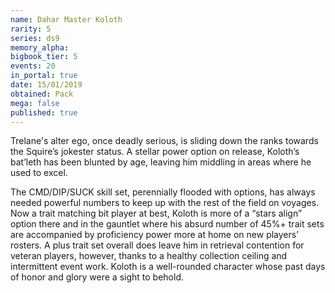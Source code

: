 ```yaml
---
name: Dahar Master Koloth
rarity: 5
series: ds9
memory_alpha:
bigbook_tier: 5
events: 20
in_portal: true
date: 15/01/2019
obtained: Pack
mega: false
published: true
---
```


Trelane's alter ego, once deadly serious, is sliding down the ranks towards the Squire’s jokester status. A stellar power option on release, Koloth’s bat’leth has been blunted by age, leaving him middling in areas where he used to excel.

The CMD/DIP/SUCK skill set, perennially flooded with options, has always needed powerful numbers to keep up with the rest of the field on voyages. Now a trait matching bit player at best, Koloth is more of a “stars align” option there and in the gauntlet where his absurd number of 45%+ trait sets are accompanied by proficiency power more at home on new players’ rosters. A plus trait set overall does leave him in retrieval contention for veteran players, however, thanks to a healthy collection ceiling and intermittent event work. Koloth is a well-rounded character whose past days of honor and glory were a sight to behold.
